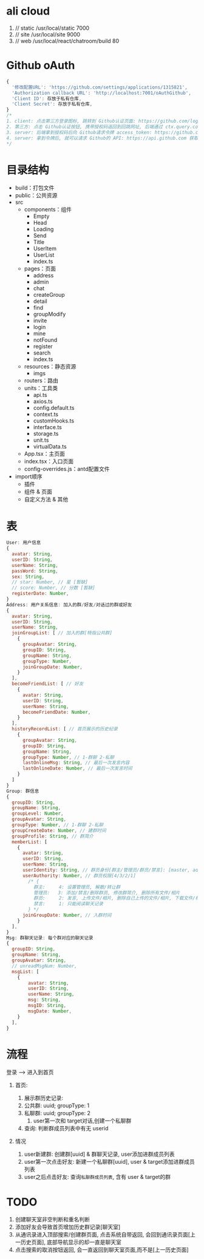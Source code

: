 # ali cloud 
1. // static /usr/local/static 7000 
2. // site   /usr/local/site   9000
3. // web    /usr/local/react/chatroom/build   80 

# Github oAuth
```js
{
  '修改配置URL': 'https://github.com/settings/applications/1315821',
  'Authorization callback URL': 'http://localhost:7001/oAuthGithub',
  'Client ID': 存放于私有仓库,
  'Client Secret': 存放于私有仓库,
}
/*
1. client: 点击第三方登录图标, 跳转到 Github认证页面: https://github.com/login/oauth/authorize?client_id & redirect_uri, 携带参数 客户端ID & 回跳网址(相当于请求后端)
2. 第三方: 点击 Github认证按钮, 携带授权码返回到回跳网址, 后端通过 ctx.query.code 获取授权码
3. server: 后端拿到授权码后向 Github请求令牌 access_token: https://github.com/login/oauth/access_token?client_id & client_secret & code
4. server: 拿到令牌后, 就可以请求 Github的 API: https://api.github.com 获取相应的数据了, 请求时需要在 headers里面携带令牌: Authorization: `token ${accessToken}`
*/
```

# 目录结构
- build：打包文件
- public：公共资源
- src
  - components：组件
    - Empty
    - Head
    - Loading
    - Send
    - Title
    - UserItem
    - UserList
    - index.ts
  - pages：页面
    - address
    - admin
    - chat
    - createGroup
    - detail
    - find
    - groupModify
    - invite
    - login
    - mine
    - notFound
    - register
    - search
    - index.ts
  - resources：静态资源
    - imgs
  - routers：路由
  - units：工具类
    - api.ts
    - axios.ts
    - config.default.ts
    - context.ts
    - customHooks.ts
    - interface.ts
    - storage.ts
    - unit.ts
    - virtualData.ts
  - App.tsx：主页面
  - index.tsx：入口页面
  - config-overrides.js：antd配置文件
- import顺序
  - 插件
  - 组件 & 页面
  - 自定义方法 & 其他

# 表
```js
User: 用户信息 
{
  avatar: String,
  userID: String,
  userName: String,
  passWord: String,
  sex: String,
  // star: Number, // 星 [暂缺]
  // score: Number, // 分数 [暂缺]
  registerDate: Number,
}
Address: 用户关系信息: 加入的群/好友/对话过的群或好友
{
  avatar: String,
  userID: String,
  userName: String,
  joinGroupList: [ // 加入的群[特指公共群]
    {
      groupAvatar: String,
      groupID: String,
      groupName: String,
      groupType: Number,
      joinGroupDate: Number,
    }
  ],
  becomeFriendList: [ // 好友
    {
      avatar: String,
      userID: String,
      userName: String,
      becomeFriendDate: Number,
    }
  ],
  historyRecordList: [ // 首页展示的历史纪录
    {
      groupAvatar: String,
      groupID: String,
      groupName: String,
      groupType: Number, // 1-群聊 2-私聊
      lastOnlineMsg: String, // 最后一次发言内容
      lastOnlineDate: Number, // 最后一次发言时间
    }
  ]
}
Group: 群信息
{
  groupID: String,
  groupName: String,
  groupLevel: Number,
  groupAvatar: String,
  groupType: Number, // 1-群聊 2-私聊
  groupCreateDate: Number, // 建群时间
  groupProfile: String, // 群简介
  memberList: [
    {
      avatar: String,
      userID: String,
      userName: String,
      userIdentity: String, // 群员身份[群主/管理员/群员/禁言]: [master, admin, member, np]
      userAuthority: Number, // 群员权限[4/3/2/1]
        /* {
          群主:     4: 设置管理员, 解散/转让群
          管理员:   3: 添加/禁言/删除群员, 修改群简介, 删除所有文件/相片
          群员:     2: 发言, 上传文件/相片, 删除自己上传的文件/相片, 下载文件/相片
          禁言:     1: 只能阅读聊天记录 
        } */
      joinGroupDate: Number, // 入群时间
    }
  ],
}
Msg: 群聊天记录: 每个群对应的聊天记录
{
  groupID: String,
  groupName: String,
  groupAvatar: String,
  // unreadMsgNum: Number,
  msgList: [
    {
        avatar: String,
        userID: String,
        userName: String,
        msg: String,
        msgID: String,
        msgDate: Number,
    }
  ],
}
```

# 流程
登录 --> 进入到首页
1. 首页: 
   1. 展示群历史记录: 
   2. 公共群: uuid; groupType: 1
   3. 私聊群: uuid; groupType: 2
      1. user第一次和 target对话,创建一个私聊群
   4. 查询: 判断群成员列表中有无 userid

2. 情况
   1. user新建群: 创建群[uuid] & 群聊天记录, user添加进群成员列表
   2. user第一次点击好友: 新建一个私聊群[uuid], user & target添加进群成员列表
   3. user之后点击好友: 查询`私聊群成员列表`, 含有 user & target的群 

# TODO
1. 创建聊天室非空判断和重名判断
2. 添加好友会导致首页增加历史群记录[聊天室]
3. 从通讯录进入顶部搜索/创建群页面, 点击系统自带返回, 会回到通讯录页面[上一历史页面], 底部导航显示的却一直是聊天室
4. 点击搜索的取消按钮返回, 会一直返回到聊天室页面,而不是[上一历史页面]
